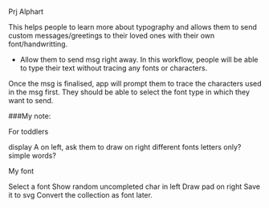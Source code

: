 Prj Alphart

This helps people to learn more about typography and allows them to send custom messages/greetings to their loved ones with their own font/handwritting.

* Allow them to send msg right away. In this workflow, people will be able to type their text without tracing any fonts or characters.

Once the msg is finalised, app will prompt them to trace the characters used in the msg first. 
They should be able to select the font type in which they want to send.




###My note:

For toddlers

display A on left, ask them to draw on right
different fonts
letters only? simple words?


My font 

Select a font
Show random uncompleted char in left
Draw pad on right
Save it to svg
Convert the collection as font later.

